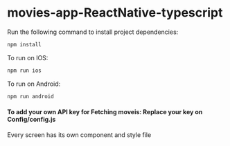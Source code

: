 # movies-app-ReactNative-typescript
Run the following command to install project dependencies:

```bash
npm install
```
To run on IOS:
```bash
npm run ios
```

To run on Android:
```bash
npm run android
```
####  To add your own API key for Fetching moveis: Replace your key on Config/config.js

Every screen has its own component and style file 



